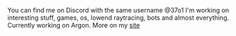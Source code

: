You can find me on Discord with the same username @37o1
I'm working on interesting stuff, games, os, lowend raytracing, bots and almost everything.
Currently working on Argon.
More on my [site](https://bit.ly/37o1)
